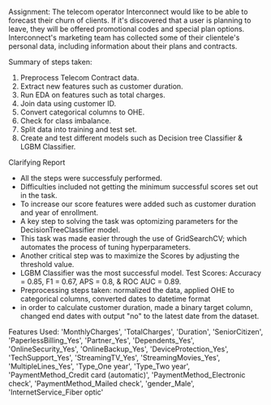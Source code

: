 
Assignment:
The telecom operator Interconnect would like to be able to forecast their churn of clients. 
If it's discovered that a user is planning to leave, they will be offered promotional codes and special plan options.
Interconnect's marketing team has collected some of their clientele's personal data, including information about their plans and contracts.

Summary of steps taken:
1. Preprocess Telecom Contract data.
2. Extract new features such as customer duration.
3. Run EDA on features such as total charges.
4. Join data using customer ID.
5. Convert categorical columns to OHE.
6. Check for class imbalance.
7. Split data into training and test set.
8. Create and test different models such as Decision tree Classifier & LGBM Classifier.


Clarifying Report
- All the steps were successfuly performed.
- Difficulties included not getting the minimum successful scores set out in the task.
- To increase our score features were added such as customer duration and year of enrollment.
- A key step to solving the task was optomizing parameters for the DecisionTreeClassifier model.
- This task was made easier through the use of GridSearchCV; which automates the process of tuning hyperparameters. 
- Another critical step was to maximize the Scores by adjusting the threshold value.
- LGBM Classifier was the most successful model. Test Scores: Accuracy = 0.85, F1 = 0.67, APS = 0.8, & ROC AUC = 0.89.
- Preprocessing steps taken: normalized the data, applied OHE to categorical columns, converted dates to datetime format
- in order to calculate customer duration, made a binary target column, changed end dates with output "no" to the latest date from the dataset.

Features Used:
'MonthlyCharges', 'TotalCharges', 'Duration', 'SeniorCitizen',
'PaperlessBilling_Yes', 'Partner_Yes', 'Dependents_Yes',
'OnlineSecurity_Yes', 'OnlineBackup_Yes', 'DeviceProtection_Yes',
'TechSupport_Yes', 'StreamingTV_Yes', 'StreamingMovies_Yes',
'MultipleLines_Yes', 'Type_One year', 'Type_Two year',
'PaymentMethod_Credit card (automatic)',
'PaymentMethod_Electronic check', 'PaymentMethod_Mailed check',
'gender_Male', 'InternetService_Fiber optic'
 
